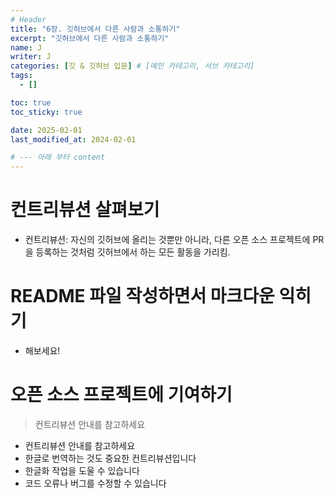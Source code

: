 ```yaml
---
# Header
title: "6장. 깃허브에서 다른 사람과 소통하기"
excerpt: "깃허브에서 다른 사람과 소통하기"
name: J
writer: J
categories: [깃 & 깃허브 입문] # [메인 카테고리, 서브 카테고리]
tags:
  - []

toc: true
toc_sticky: true

date: 2025-02-01
last_modified_at: 2024-02-01

# --- 아래 부터 content
---
```


# 컨트리뷰션 살펴보기

- 컨트리뷰션: 자신의 깃허브에 올리는 것뿐만 아니라, 다른 오픈 소스 프로젝트에 PR을 등록하는 것처럼 깃허브에서 하는 모든 활동을 가리킴.

# README 파일 작성하면서 마크다운 익히기

- 해보세요!

# 오픈 소스 프로젝트에 기여하기

> 컨트리뷰션 안내를 참고하세요

- 컨트리뷰션 안내를 참고하세요
- 한글로 번역하는 것도 중요한 컨트리뷰션입니다
- 한글화 작업을 도울 수 있습니다
- 코드 오류나 버그를 수정할 수 있습니다